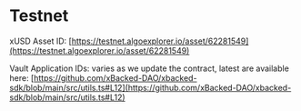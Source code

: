 # Testnet

xUSD Asset ID: [https://testnet.algoexplorer.io/asset/62281549](https://testnet.algoexplorer.io/asset/62281549)

Vault Application IDs: varies as we update the contract, latest are available here: [https://github.com/xBacked-DAO/xbacked-sdk/blob/main/src/utils.ts#L12](https://github.com/xBacked-DAO/xbacked-sdk/blob/main/src/utils.ts#L12)
